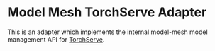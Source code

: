 # Model Mesh TorchServe Adapter

This is an adapter which implements the internal model-mesh model management API for [TorchServe](https://github.com/pytorch/serve).
